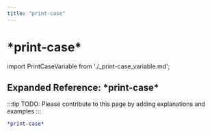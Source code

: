 ```yaml
---
title: "print-case"
---
```


# \*print-case\*

import PrintCaseVariable from './_print-case_variable.md';

<PrintCaseVariable />

## Expanded Reference: \*print-case\*

:::tip
TODO: Please contribute to this page by adding explanations and examples
:::

```lisp
*print-case*
```
